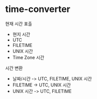 # time-converter

현재 시간 표출
- 현지 시간
- UTC
- FILETIME
- UNIX 시간
- Time Zone 시간

시간 변환
- 날짜/시간 -> UTC, FILETIME, UNIX 시간
- FILETIME -> UTC, UNIX 시간
- UNIX 시간 -> UTC, FILETIME
